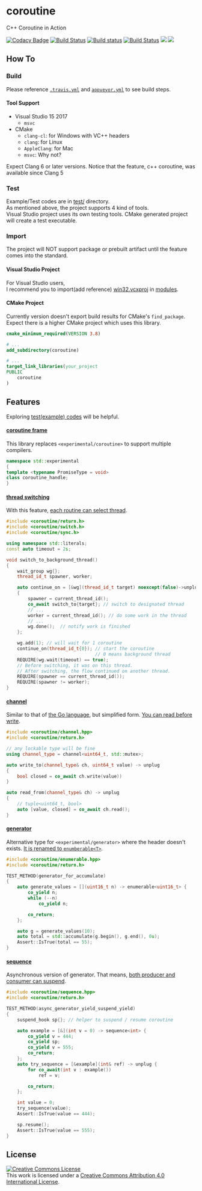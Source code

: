 # coroutine

C++ Coroutine in Action

[![Codacy Badge](https://api.codacy.com/project/badge/Grade/38aa16f6d7e046898af3835918c0cd5e)](https://app.codacy.com/app/luncliff/coroutine?utm_source=github.com&utm_medium=referral&utm_content=luncliff/coroutine&utm_campaign=Badge_Grade_Dashboard)
[![Build Status](https://dev.azure.com/luncliff/personal/_apis/build/status/luncliff.coroutine?branchName=master)](https://dev.azure.com/luncliff/personal/_build/latest?definitionId=13?branchName=master)
[![Build status](https://ci.appveyor.com/api/projects/status/vpjssf4g6cv4a4ys/branch/master?svg=true)](https://ci.appveyor.com/project/luncliff/coroutine/branch/master)
[![Build Status](https://travis-ci.org/luncliff/coroutine.svg?branch=master)](https://travis-ci.org/luncliff/coroutine)
[![](https://sonarcloud.io/api/project_badges/measure?project=luncliff_coroutine&metric=sqale_rating)](https://sonarcloud.io/dashboard?id=luncliff_coroutine) [![](https://sonarcloud.io/api/project_badges/measure?project=luncliff_coroutine&metric=ncloc)](https://sonarcloud.io/dashboard?id=luncliff_coroutine)

## How To

### Build

Please reference [`.travis.yml`](./.travis.yml) and [`appveyor.yml`](./appveyor.yml) to see build steps.

#### Tool Support

* Visual Studio 15 2017
  * `msvc`
* CMake
  * `clang-cl`: for Windows with VC++ headers
  * `clang`: for Linux
  * `AppleClang`: for Mac
  * `msvc`: Why not?

Expect Clang 6 or later versions. Notice that the feature, c++ coroutine, was available since Clang 5

### Test

Example/Test codes are in [test/](./test) directory.  
As mentioned above, the project supports 4 kind of tools.  
Visual Studio project uses its own testing tools. CMake generated project will create a test executable.

### Import

The project will NOT support package or prebuilt artifact until the feature comes into the standard.

#### Visual Studio Project

For Visual Studio users,  
I recommend you to import(add reference) [win32.vcxproj](./modules/win32.vcxproj) in [modules](./modules/).

#### CMake Project

Currently version doesn't export build results for CMake's `find_package`.
Expect there is a higher CMake project which uses this library.

```cmake
cmake_minimum_required(VERSION 3.8)

# ...
add_subdirectory(coroutine)

# ...
target_link_libraries(your_project
PUBLIC
    coroutine
)
```

## Features

Exploring [test(example) codes](./test) will be helpful.

#### [coroutine frame](./interface/coroutine/frame.h)

This library replaces `<experimental/coroutine>` to support multiple compilers.

```c++
namespace std::experimental
{
template <typename PromiseType = void>
class coroutine_handle;
}
```

#### [thread switching](./interface/coroutine/switch.h)

With this feature, [each routine can select thread](./test/thread/switch_to.cpp).

```c++
#include <coroutine/return.h>
#include <coroutine/switch.h>
#include <coroutine/sync.h>

using namespace std::literals;
const auto timeout = 2s;

void switch_to_background_thread()
{
    wait_group wg{};
    thread_id_t spawner, worker;

    auto continue_on = [&wg](thread_id_t target) noexcept(false)->unplug
    {
        spawner = current_thread_id();
        co_await switch_to{target}; // switch to designated thread
        // ...
        worker = current_thread_id(); // do some work in the thread
        // ...
        wg.done();  // notify work is finished
    };

    wg.add(1); // will wait for 1 coroutine
    continue_on(thread_id_t{0}); // start the coroutine
                                 // 0 means background thread
    REQUIRE(wg.wait(timeout) == true);
    // Before switching, it was on this thread.
    // After switching, the flow continued on another thread.
    REQUIRE(spawner == current_thread_id());
    REQUIRE(spawner != worker);
}
```

#### [channel](./interface/coroutine/channel.hpp)

Similar to that of [the Go language](https://golang.org/), but simplified form. [You can read before write](./test/vs/channel.cpp).

```c++
#include <coroutine/channel.hpp>
#include <coroutine/return.h>

// any lockable type will be fine
using channel_type = channel<uint64_t, std::mutex>;

auto write_to(channel_type& ch, uint64_t value) -> unplug
{
    bool closed = co_await ch.write(value))
}

auto read_from(channel_type& ch) -> unplug
{
    // tuple<uint64_t, bool>
    auto [value, closed] = co_await ch.read();
}
```

#### [generator](./interface/coroutine/enumerable.hpp)

Alternative type for `<experimental/generator>` where the header doesn't exists. [It is renamed to `enumberable<T>`](./test/vs/generator.cpp).

```c++
#include <coroutine/enumerable.hpp>
#include <coroutine/return.h>

TEST_METHOD(generator_for_accumulate)
{
    auto generate_values = [](uint16_t n) -> enumerable<uint16_t> {
        co_yield n;
        while (--n)
            co_yield n;

        co_return;
    };

    auto g = generate_values(10);
    auto total = std::accumulate(g.begin(), g.end(), 0u);
    Assert::IsTrue(total == 55);
}
```

#### [sequence](./interface/coroutine/sequence.hpp)

Asynchronous version of generator. That means, [both producer and consumer can suspend](./test/vs/async_generator.cpp).

```c++
#include <coroutine/sequence.hpp>
#include <coroutine/return.h>

TEST_METHOD(async_generator_yield_suspend_yield)
{
    suspend_hook sp{}; // helper to suspend / resume coroutine

    auto example = [&](int v = 0) -> sequence<int> {
        co_yield v = 444;
        co_yield sp;
        co_yield v = 555;
        co_return;
    };
    auto try_sequence = [&example](int& ref) -> unplug {
        for co_await(int v : example())
            ref = v;

        co_return;
    };

    int value = 0;
    try_sequence(value);
    Assert::IsTrue(value == 444);

    sp.resume();
    Assert::IsTrue(value == 555);
}
```

## License

<a rel="license" href="http://creativecommons.org/licenses/by/4.0/"><img alt="Creative Commons License" style="border-width:0" src="https://i.creativecommons.org/l/by/4.0/88x31.png" /></a><br />This work is licensed under a <a rel="license" href="http://creativecommons.org/licenses/by/4.0/">Creative Commons Attribution 4.0 International License</a>.
